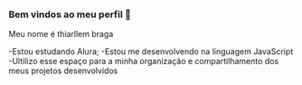 ### Bem vindos ao meu perfil 👋

Meu nome é thiarllem braga 

-Estou estudando Alura;
-Estou me desenvolvendo na linguagem JavaScript
-Ultilizo esse espaço para a minha organização e compartilhamento dos meus projetos desenvolvidos 
